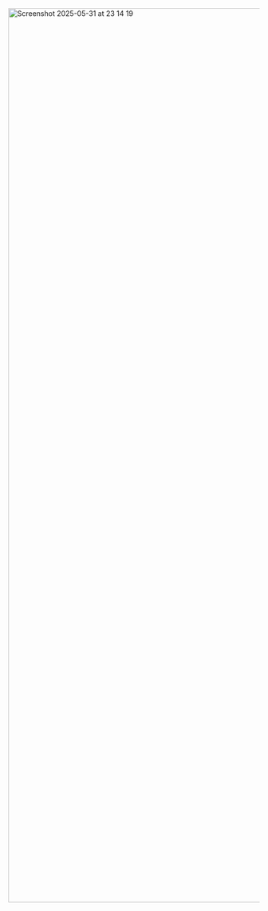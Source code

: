 <img width="1792" alt="Screenshot 2025-05-31 at 23 14 19" src="https://github.com/user-attachments/assets/83717af4-a848-47cd-8cc9-7eb82a9dc753" />
